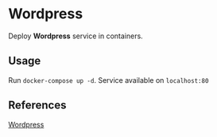 # Wordpress

Deploy **Wordpress** service in containers.

## Usage

Run `docker-compose up -d`. Service available on `localhost:80`

## References

[Wordpress](https://es.wikipedia.org/wiki/WordPress)
